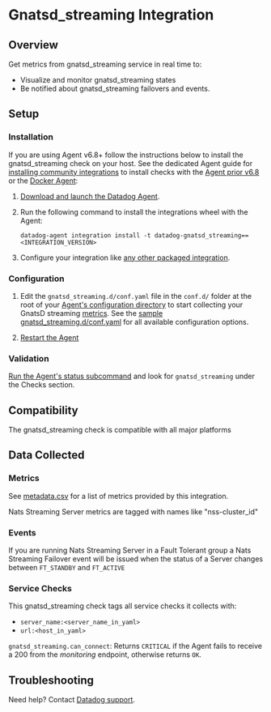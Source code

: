 # Gnatsd_streaming Integration

## Overview

Get metrics from gnatsd_streaming service in real time to:

- Visualize and monitor gnatsd_streaming states
- Be notified about gnatsd_streaming failovers and events.

## Setup

### Installation

If you are using Agent v6.8+ follow the instructions below to install the gnatsd_streaming check on your host. See the dedicated Agent guide for [installing community integrations][1] to install checks with the [Agent prior v6.8][2] or the [Docker Agent][3]:

1. [Download and launch the Datadog Agent][4].
2. Run the following command to install the integrations wheel with the Agent:

   ```shell
   datadog-agent integration install -t datadog-gnatsd_streaming==<INTEGRATION_VERSION>
   ```

3. Configure your integration like [any other packaged integration][5].

### Configuration

1. Edit the `gnatsd_streaming.d/conf.yaml` file in the `conf.d/` folder at the root of your [Agent's configuration directory][6] to start collecting your GnatsD streaming [metrics](#metric-collection).
   See the [sample gnatsd_streaming.d/conf.yaml][7] for all available configuration options.

2. [Restart the Agent][8]

### Validation

[Run the Agent's status subcommand][9] and look for `gnatsd_streaming` under the Checks section.

## Compatibility

The gnatsd_streaming check is compatible with all major platforms

## Data Collected

### Metrics

See [metadata.csv][10] for a list of metrics provided by this integration.

Nats Streaming Server metrics are tagged with names like "nss-cluster_id"

### Events

If you are running Nats Streaming Server in a Fault Tolerant group a Nats Streaming Failover event will be issued
when the status of a Server changes between `FT_STANDBY` and `FT_ACTIVE`

### Service Checks

This gnatsd_streaming check tags all service checks it collects with:

- `server_name:<server_name_in_yaml>`
- `url:<host_in_yaml>`

`gnatsd_streaming.can_connect`:
Returns `CRITICAL` if the Agent fails to receive a 200 from the _monitoring_ endpoint, otherwise returns `OK`.

## Troubleshooting

Need help? Contact [Datadog support][11].

[1]: https://docs.datadoghq.com/agent/guide/community-integrations-installation-with-docker-agent/
[2]: https://docs.datadoghq.com/agent/guide/community-integrations-installation-with-docker-agent/?tab=agentpriorto68
[3]: https://docs.datadoghq.com/agent/guide/community-integrations-installation-with-docker-agent/?tab=docker
[4]: https://app.datadoghq.com/account/settings#agent
[5]: https://docs.datadoghq.com/getting_started/integrations/
[6]: https://docs.datadoghq.com/agent/guide/agent-configuration-files/#agent-configuration-directory
[7]: https://github.com/DataDog/integrations-extras/blob/master/gnatsd_streaming/datadog_checks/gnatsd_streaming/data/conf.yaml.example
[8]: https://docs.datadoghq.com/agent/guide/agent-commands/#start-stop-and-restart-the-agent
[9]: https://docs.datadoghq.com/agent/guide/agent-commands/#service-status
[10]: https://github.com/DataDog/datadog-sdk-testing/blob/master/lib/config/metadata.csv
[11]: http://docs.datadoghq.com/help
